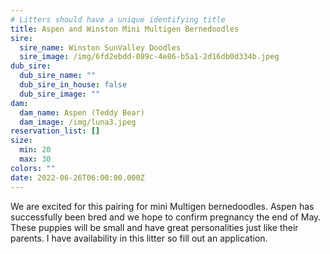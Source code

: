 ```yaml
---
# Litters should have a unique identifying title
title: Aspen and Winston Mini Multigen Bernedoodles
sire:
  sire_name: Winston SunValley Doodles
  sire_image: /img/6fd2ebdd-089c-4e86-b5a1-2d16db0d334b.jpeg
dub_sire:
  dub_sire_name: ""
  dub_sire_in_house: false
  dub_sire_image: ""
dam:
  dam_name: Aspen (Teddy Bear)
  dam_image: /img/luna3.jpeg
reservation_list: []
size:
  min: 20
  max: 30
colors: ""
date: 2022-06-26T06:00:00.000Z
---
```

We are excited for this pairing for mini Multigen bernedoodles. Aspen has successfully been bred and we hope to confirm pregnancy the end of May. These puppies will be small and have great personalities just like their parents. I have availability in this litter so fill out an application.